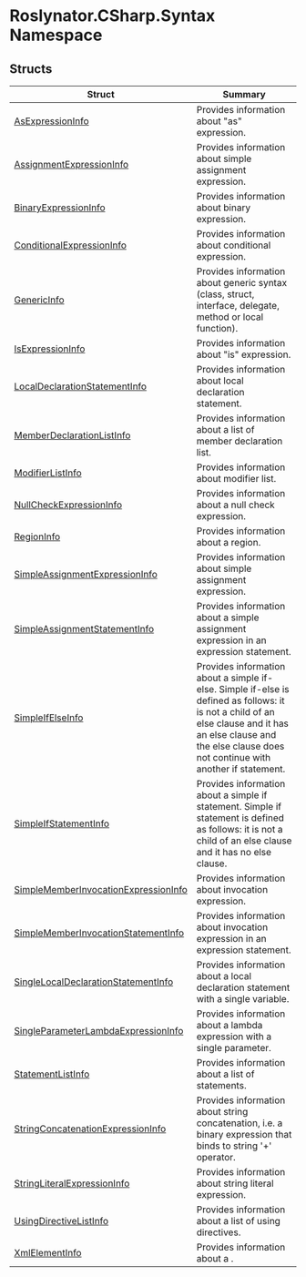 # Roslynator\.CSharp\.Syntax Namespace

## Structs

| Struct| Summary|
| --- | --- |
| [AsExpressionInfo](AsExpressionInfo/README.md) | Provides information about "as" expression\. |
| [AssignmentExpressionInfo](AssignmentExpressionInfo/README.md) | Provides information about simple assignment expression\. |
| [BinaryExpressionInfo](BinaryExpressionInfo/README.md) | Provides information about binary expression\. |
| [ConditionalExpressionInfo](ConditionalExpressionInfo/README.md) | Provides information about conditional expression\. |
| [GenericInfo](GenericInfo/README.md) | Provides information about generic syntax \(class, struct, interface, delegate, method or local function\)\. |
| [IsExpressionInfo](IsExpressionInfo/README.md) | Provides information about "is" expression\. |
| [LocalDeclarationStatementInfo](LocalDeclarationStatementInfo/README.md) | Provides information about local declaration statement\. |
| [MemberDeclarationListInfo](MemberDeclarationListInfo/README.md) | Provides information about a list of member declaration list\. |
| [ModifierListInfo](ModifierListInfo/README.md) | Provides information about modifier list\. |
| [NullCheckExpressionInfo](NullCheckExpressionInfo/README.md) | Provides information about a null check expression\. |
| [RegionInfo](RegionInfo/README.md) | Provides information about a region\. |
| [SimpleAssignmentExpressionInfo](SimpleAssignmentExpressionInfo/README.md) | Provides information about simple assignment expression\. |
| [SimpleAssignmentStatementInfo](SimpleAssignmentStatementInfo/README.md) | Provides information about a simple assignment expression in an expression statement\. |
| [SimpleIfElseInfo](SimpleIfElseInfo/README.md) | Provides information about a simple if\-else\. Simple if\-else is defined as follows: it is not a child of an else clause and it has an else clause and the else clause does not continue with another if statement\. |
| [SimpleIfStatementInfo](SimpleIfStatementInfo/README.md) | Provides information about a simple if statement\. Simple if statement is defined as follows: it is not a child of an else clause and it has no else clause\. |
| [SimpleMemberInvocationExpressionInfo](SimpleMemberInvocationExpressionInfo/README.md) | Provides information about invocation expression\. |
| [SimpleMemberInvocationStatementInfo](SimpleMemberInvocationStatementInfo/README.md) | Provides information about invocation expression in an expression statement\. |
| [SingleLocalDeclarationStatementInfo](SingleLocalDeclarationStatementInfo/README.md) | Provides information about a local declaration statement with a single variable\. |
| [SingleParameterLambdaExpressionInfo](SingleParameterLambdaExpressionInfo/README.md) | Provides information about a lambda expression with a single parameter\. |
| [StatementListInfo](StatementListInfo/README.md) | Provides information about a list of statements\. |
| [StringConcatenationExpressionInfo](StringConcatenationExpressionInfo/README.md) | Provides information about string concatenation, i\.e\. a binary expression that binds to string '\+' operator\. |
| [StringLiteralExpressionInfo](StringLiteralExpressionInfo/README.md) | Provides information about string literal expression\. |
| [UsingDirectiveListInfo](UsingDirectiveListInfo/README.md) | Provides information about a list of using directives\. |
| [XmlElementInfo](XmlElementInfo/README.md) | Provides information about a \. |

